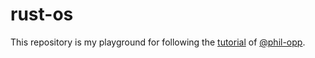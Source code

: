 # rust-os

This repository is my playground for following the [tutorial](https://os.phil-opp.com/freestanding-rust-binary/) of [@phil-opp](https://github.com/phil-opp).